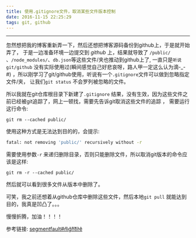 ```yaml
---
title: 使用.gitignore文件，取消某些文件版本控制
date: 2016-11-15 22:25:29
tags: git, github
---
```


--------------

   忽然想把我的博客重新弄一下，然后还想把博客源码备份到github上，于是就开始弄了， 于是一边准备环境一边提交到 *github* 上，结果就导致了 `/public/` 、`/node_modules/`、`db.json`等这些文件/夹也推动到github上了, 一直只是`听说git/github` 没有实际使用过(瞬间感觉自己好悲哀呀，路人甲一定这么认为滴-_-#) ，所以刚学习了git/github使用，听说有一个`.gitignore`文件可以做到忽略指定文件/夹， 让我们`git status` 不会罗列被忽略的文件。

<!-- more -->
所以我就在git仓库根目录下新建了`.gitignore` 结果，没有生效，因为这些文件之前已经被git追踪了，网上一顿找，需要先告诉git取消这些文件的追踪 ， 需要运行这行命令:
```git
git rm --cached public/
```
使用这种方式是无法达到目的的，会提示:
```bash
fatal: not removing 'public/' recursively without -r
```
需要使用参数`-r` 来递归删除目录，否则只能删除文件，所以取消git版本的命令应该是这样:
```git
git rm -r --cached public/
```
然后就可以看到很多文件从版本中删除了。 

可笑，我之前还想着从github仓库中删除这些文件，然后本地`git pull` 就能达到目的，我真是凹凸了。。。

慢慢折腾，加油！！！！


参考链接:
[segmentfault#n͛i͛g͛h͛t͛i͛r͛e͛](https://segmentfault.com/q/1010000000430426)

